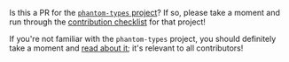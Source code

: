 Is this a PR for the [`phantom-types` project](https://github.com/rtfeldman/elm-css/issues/375)? If so, please take a moment and run through the [contribution checklist](https://github.com/rtfeldman/elm-css/wiki/Phantom-Types:-Contributing#contribution-checklist) for that project!

If you're not familiar with the `phantom-types` project, you should definitely take a moment and [read about it](https://github.com/rtfeldman/elm-css/issues/375); it's relevant to all contributors!

